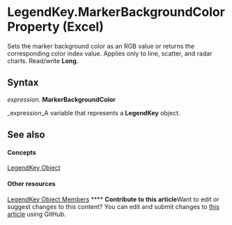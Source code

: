 
# LegendKey.MarkerBackgroundColor Property (Excel)

Sets the marker background color as an RGB value or returns the corresponding color index value. Applies only to line, scatter, and radar charts. Read/write  **Long**.


## Syntax

 _expression_. **MarkerBackgroundColor**

 _expression_A variable that represents a  **LegendKey** object.


## See also


#### Concepts


 [LegendKey Object](2d806a8f-2fed-e6f6-bb76-7339fa692cbb.md)
#### Other resources


 [LegendKey Object Members](c6d7e301-0487-7b7a-047c-1faa88694971.md)
****   **Contribute to this article**Want to edit or suggest changes to this content? You can edit and submit changes to  [this article](https://github.com/jhershey00/VBA_Excel_Test/OpenXMLCon/articles/1563a2db-49b4-04b5-2c90-df6abc715cee.md) using GitHub.

